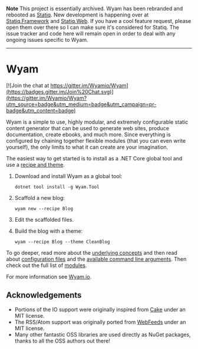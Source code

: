 **Note** This project is essentially archived. Wyam has been rebranded and rebooted as [Statiq](https://github.com/statiqdev). New development is happening over at [Statiq.Framework](https://github.com/statiqdev/Statiq.Framework) and [Statiq.Web](https://github.com/statiqdev/Statiq.Web). If you have a cool feature request, please open them over there so I can make sure it's considered for Statiq. The issue tracker and code here will remain open in order to deal with any ongoing issues specific to Wyam.

---

# Wyam
[![Join the chat at https://gitter.im/Wyamio/Wyam](https://badges.gitter.im/Join%20Chat.svg)](https://gitter.im/Wyamio/Wyam?utm_source=badge&utm_medium=badge&utm_campaign=pr-badge&utm_content=badge)

Wyam is a simple to use, highly modular, and extremely configurable static content generator that can be used to generate web sites, produce documentation, create ebooks, and much more. Since everything is configured by chaining together flexible modules (that you can even write yourself), the only limits to what it can create are your imagination.

The easiest way to get started is to install as a .NET Core global tool and use a [recipe and theme](https://wyam.io/recipes).

1. Download and install Wyam as a global tool:

    `dotnet tool install -g Wyam.Tool`

2. Scaffold a new blog:

    `wyam new --recipe Blog`

3. Edit the scaffolded files.

4. Build the blog with a theme:

    `wyam --recipe Blog --theme CleanBlog`

To go deeper, read more about the [underlying concepts](https://wyam.io/docs/concepts) and then read about [configuration files](https://wyam.io/docs/usage/configuration) and the [available command line arguments](https://wyam.io/docs/usage/command-line). Then check out the full list of [modules](https://wyam.io/modules).

For more information see [Wyam.io](https://wyam.io).

## Acknowledgements

* Portions of the IO support were originally inspired from [Cake](http://cakebuild.net) under an MIT license.
* The RSS/Atom support was originally ported from [WebFeeds](https://github.com/mckamey/web-feeds.net) under an MIT license.
* Many other fantastic OSS libraries are used directly as NuGet packages, thanks to all the OSS authors out there!
